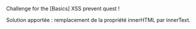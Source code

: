 Challenge for the [Basics] XSS prevent quest !

Solution apportée : remplacement de la propriété innerHTML par innerText.
